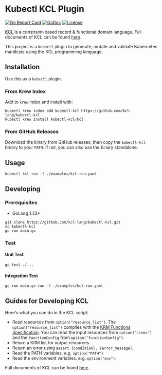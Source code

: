 # Kubectl KCL Plugin

[![Go Report Card](https://goreportcard.com/badge/github.com/kcl-lang/kubectl-kcl)](https://goreportcard.com/report/github.com/kcl-lang/kubectl-kcl)
[![GoDoc](https://godoc.org/github.com/kcl-lang/kubectl-kcl?status.svg)](https://godoc.org/github.com/kcl-lang/kubectl-kcl)
[![License](https://img.shields.io/badge/License-Apache%202.0-blue.svg)](https://github.com/kcl-lang/kubectl-kcl/blob/main/LICENSE)

[KCL](https://github.com/kcl-lang/kcl) is a constraint-based record & functional domain language. Full documents of KCL can be found [here](https://kcl-lang.io/).

This project is a `kubectl` plugin to generate, mutate and validate Kubernetes manifests using the KCL programming language.

## Installation

Use this as a `kubectl` plugin.

### From Krew Index

Add to `krew` index and install with:

```shell
kubectl krew index add kubectl-kcl https://github.com/kcl-lang/kubectl-kcl
kubectl krew install kubectl-kcl/kcl
```

### From GitHub Releases

Download the binary from GitHub releases, then copy the `kubectl-kcl` binary to your `PATH`. If not, you can also use the binary standalone.

## Usage

```shell
kubectl kcl run -f ./examples/kcl-run.yaml
```

## Developing

### Prerequisites

+ GoLang 1.23+

```shell
git clone https://github.com/kcl-lang/kubectl-kcl.git
cd kubectl-kcl
go run main.go
```

### Test

#### Unit Test

```shell
go test ./...
```

#### Integration Test

```shell
go run main.go run -f ./examples/kcl-run.yaml
```

## Guides for Developing KCL

Here's what you can do in the KCL script:

+ Read resources from `option("resource_list")`. The `option("resource_list")` complies with the [KRM Functions Specification](https://github.com/kubernetes-sigs/kustomize/blob/master/cmd/config/docs/api-conventions/functions-spec.md#krm-functions-specification). You can read the input resources from `option("items")` and the `functionConfig` from `option("functionConfig")`.
+ Return a KRM list for output resources.
+ Return an error using `assert {condition}, {error_message}`.
+ Read the PATH variables. e.g. `option("PATH")`.
+ Read the environment variables. e.g. `option("env")`.

Full documents of KCL can be found [here](https://kcl-lang.io/).
